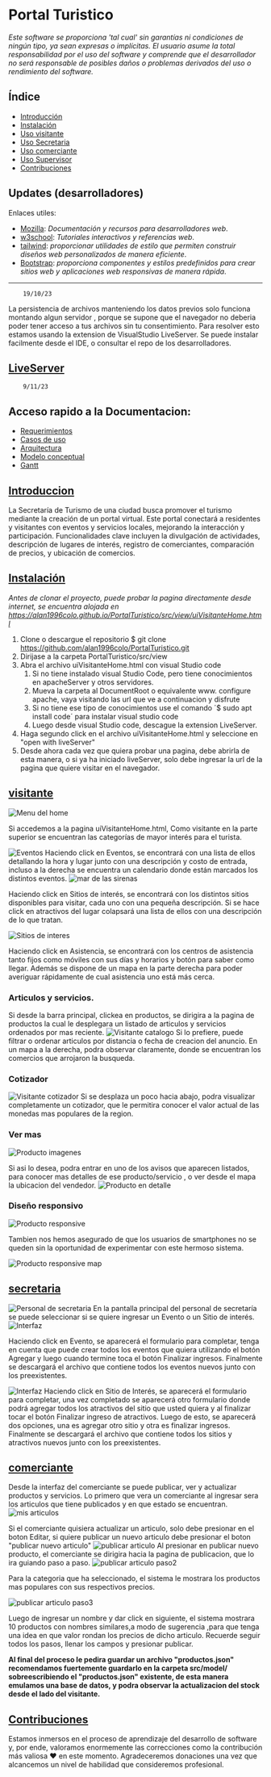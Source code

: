 # Portal Turistico

_Este software se proporciona 'tal cual' sin garantías ni condiciones de ningún tipo, ya sean expresas o implícitas. El usuario asume la total responsabilidad por el uso del software y comprende que el desarrollador no será responsable de posibles daños o problemas derivados del uso o rendimiento del software._
## Índice
- [Introducción](#introduccion)
- [Instalación](#instalación)
- [Uso visitante](#visitante)
- [Uso Secretaria](#secretaria)
- [Uso comerciante](#comerciante)
- [Uso Supervisor](#supervisor)
- [Contribuciones](#contribuciones)

## Updates (desarrolladores)
Enlaces utiles:

- [Mozilla](https://developer.mozilla.org/es/): *Documentación y recursos para desarrolladores web*.
- [w3school](https://www.w3schools.com/): _Tutoriales interactivos y referencias web_.
- [tailwind](https://tailwindcss.com/docs/installation): _proporcionar utilidades de estilo que permiten construir diseños web personalizados de manera eficiente_.
- [Bootstrap](https://getbootstrap.com/docs/5.2/getting-started/introduction/): *proporciona componentes y estilos predefinidos para crear sitios web y aplicaciones web responsivas de manera rápida*.

------------------------------------------------------------
		19/10/23
		
La persistencia de archivos manteniendo los datos previos solo funciona montando algun servidor , porque se supone que el navegador no deberia poder tener acceso a tus archivos sin tu consentimiento.
Para resolver esto estamos usando la extension de VisualStudio LiveServer.
Se puede instalar facilmente desde el IDE, o consultar el repo de los desarrolladores.

[LiveServer](https://github.com/ritwickdey/vscode-live-server-plus-plus)
------------------------------------------------------------------
		9/11/23
  
 ## Acceso rapido a la Documentacion:
-  [Requerimientos](https://github.com/alan1996colo/PortalTuristico/blob/master/docs/SRS-Portal-Turistico.pdf)
-  [Casos de uso](https://drive.google.com/file/d/19FAd61mSIlAhghX8Roo4W9CKN9HgQOzS/view?usp=sharing)
-  [Arquitectura](https://drive.google.com/file/d/1UUZjI6-6o-RYY2M_ukrtK4pF-QJOCdZ_/view?usp=sharing)
-  [Modelo conceptual](https://drive.google.com/file/d/116j2FeV5MUKVlBiLlnocm33J7B6JeDU7/view?usp=sharing)
-  [Gantt](https://github.com/alan1996colo/PortalTuristico/blob/master/docs/GantPortalTuristico.pdf)


## [Introduccion](#Introduccion)
La Secretaría de Turismo de una ciudad busca promover el turismo mediante la creación de un portal virtual. Este portal conectará a residentes y visitantes con eventos y servicios locales, mejorando la interacción y participación. Funcionalidades clave incluyen la divulgación de actividades, descripción de lugares de interés, registro de comerciantes, comparación de precios, y ubicación de comercios.

## [Instalación](#instalación)
_Antes de clonar el proyecto, puede probar la pagina directamente desde internet, se encuentra alojada en https://alan1996colo.github.io/PortalTuristico/src/view/uiVisitanteHome.html_

1. Clone o descargue el repositorio $ git clone https://github.com/alan1996colo/PortalTuristico.git
2. Dirijase a la carpeta PortalTuristico/src/view
3. Abra el archivo uiVisitanteHome.html con visual Studio code
   1.	Si no tiene instalado visual Studio Code, pero tiene conocimientos en apacheServer y otros servidores.
   2.	Mueva la carpeta al DocumentRoot o equivalente www. configure apache,  vaya visitando las url que ve a continuacion y disfrute
   3.	Si no tiene ese tipo de conocimientos use el comando ´$ sudo apt install code´ para instalar visual studio code
   4.	Luego desde visual Studio code, descague la extension LiveServer.
4. Haga segundo click en el archivo uiVisitanteHome.html y seleccione en "open with liveServer"
5. Desde ahora cada vez que quiera probar una pagina, debe abrirla de esta manera, o si ya ha iniciado liveServer, solo debe ingresar la url de la pagina que quiere visitar en el navegador.


## [visitante](#visitante)
![Menu del home](https://github.com/alan1996colo/PortalTuristico/blob/master/data/menu.png)

Si accedemos a la pagina uiVisitanteHome.html,
Como visitante en la parte superior se encuentran las categorías de mayor interés para el turista.

![Eventos](https://github.com/alan1996colo/PortalTuristico/blob/master/data/eventos.png)
Haciendo click en Eventos, se encontrará con una lista de ellos detallando la hora y lugar junto con una descripción y costo de entrada, incluso a la derecha se encuentra un calendario donde están marcados los distintos eventos.
![mar de las sirenas](https://github.com/alan1996colo/PortalTuristico/blob/master/data/marde.png)

Haciendo click en Sitios de interés, se encontrará con los distintos sitios disponibles para visitar, cada uno con una pequeña descripción. Si se hace click en atractivos del lugar colapsará una lista de ellos con una descripción de lo que tratan.

![Sitios de interes](https://github.com/alan1996colo/PortalTuristico/blob/master/data/sitiosde.png)

Haciendo click en Asistencia, se encontrará con los centros de asistencia tanto fijos como móviles con sus días y horarios y botón para saber como llegar. Además se dispone de un mapa en la parte derecha para poder averiguar rápidamente de cual asistencia uno está más cerca.

### Articulos y servicios.

Si desde la barra principal, clickea en productos, se dirigira a la pagina de productos la cual le desplegara un listado de articulos y servicios ordenados por mas reciente.
![Visitante catalogo](https://github.com/alan1996colo/PortalTuristico/blob/master/data/visitanteCatalogo.png)
Si lo prefiere, puede filtrar o ordenar articulos por distancia o fecha de creacion del anuncio.
En un mapa a la derecha, podra observar claramente, donde se encuentran los comercios que arrojaron la busqueda.

### Cotizador


![Visitante cotizador](https://github.com/alan1996colo/PortalTuristico/blob/master/data/visitanteCotizador.png)
Si se desplaza un poco hacia abajo, podra visualizar completamente un cotizador, que le permitira conocer el valor actual de las monedas mas populares de la region.


### Ver mas
![Producto imagenes](https://github.com/alan1996colo/PortalTuristico/blob/master/data/productoImagenes.png)


Si asi lo desea, podra entrar en uno de los avisos que aparecen listados, para conocer mas detalles de ese producto/servicio , o ver desde el mapa la ubicacion del vendedor.
![Producto en detalle](https://github.com/alan1996colo/PortalTuristico/blob/master/data/productoVistadetalle.png)


### Diseño responsivo
![Producto responsive](https://github.com/alan1996colo/PortalTuristico/blob/master/data/productoresponsive.png)

Tambien nos hemos asegurado de que los usuarios de smartphones no se queden sin la oportunidad de experimentar con este hermoso sistema.

![Producto responsive map](https://github.com/alan1996colo/PortalTuristico/blob/master/data/productoresponsivemap.png)


## [secretaria](#secretaria)

![Personal de secretaria](https://github.com/alan1996colo/PortalTuristico/blob/master/data/psecretaria.png)
En la pantalla principal del personal de secretaría se puede seleccionar si se quiere ingresar un Evento o un Sitio de interés.
![Interfaz](https://github.com/alan1996colo/PortalTuristico/blob/master/data/psinterfaz.png)

Haciendo click en Evento, se aparecerá el formulario para completar, tenga en cuenta que puede crear todos los eventos que quiera utilizando el botón Agregar y luego cuando termine toca el botón Finalizar ingresos. Finalmente se descargará el archivo que contiene todos los eventos nuevos junto con los preexistentes.

![Interfaz](https://github.com/alan1996colo/PortalTuristico/blob/master/data/psinterfaz2.png)
Haciendo click en Sitio de Interés, se aparecerá el formulario para completar, una vez completado se aparecerá otro formulario donde podrá agregar todos los atractivos del sitio que usted quiera y al finalizar tocar el botón Finalizar ingreso de atractivos. Luego de esto, se aparecerá dos opciones, una es agregar otro sitio y otra es finalizar ingresos. Finalmente se descargará el archivo que contiene todos los sitios y atractivos nuevos junto con los preexistentes.

## [comerciante](#comerciante)

Desde la interfaz del comerciante se puede publicar, ver y actualizar productos y servicios.
Lo primero que vera un comerciante al ingresar sera los articulos que tiene publicados y en que estado se encuentran.
![mis articulos](https://github.com/alan1996colo/PortalTuristico/blob/master/data/misArticulos.png)

Si el comerciante quisiera actualizar un articulo, solo debe presionar en el boton Editar, si quiere publicar un nuevo articulo debe presionar el boton "publicar nuevo articulo"
![publicar articulo](https://github.com/alan1996colo/PortalTuristico/blob/master/data/publicarProductoPaso1.png)
Al presionar en publicar nuevo producto, el comerciante se dirigira hacia la pagina de publicacion, que lo ira guiando paso a paso.
![publicar articulo paso2](https://github.com/alan1996colo/PortalTuristico/blob/master/data/publicarProductopaso2.png)

Para la categoria que ha seleccionado, el sistema le mostrara los productos mas populares con sus respectivos precios.

![publicar articulo paso3](https://github.com/alan1996colo/PortalTuristico/blob/master/data/publicarProductoPaso3.png)

Luego de ingresar un nombre y dar click en siguiente, el sistema mostrara 10 productos con nombres similares,a modo de sugerencia ,para que tenga una idea en que valor rondan los precios de dicho articulo.
Recuerde seguir todos los pasos, llenar los campos y presionar publicar.

**Al final del proceso le pedira guardar un archivo "productos.json" recomendamos fuertemente guardarlo en la carpeta src/model/ sobreescribiendo el "productos.json" existente, de esta manera emulamos una base de datos, y podra observar la actualizacion del stock desde el lado del visitante.** 




## [Contribuciones](#contribuciones)

Estamos inmersos en el proceso de aprendizaje del desarrollo de software y, por ende, valoramos enormemente las correcciones como la contribución más valiosa &#9829; en este momento. Agradeceremos donaciones una vez que alcancemos un nivel de habilidad que consideremos profesional.

